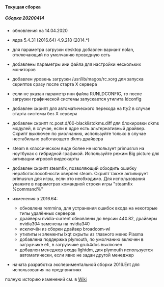 
#### Текущая сборка
##### Сборка 20200414

* обновления на 14.04.2020
* ядра 5.4.31 (2016.64) 4.9.218 (2014.*)
* для параметра загрузки desktop добавлен вариант nolan, отключающий по умолчанию проводную сеть
* добавлены параметры ини файла для настройки нескольких мониторов
* добавлен уровень загрузки /usr/lib/magos/rc.xorg для запуска скриптов сразу после старта X сервера
* если не указан параметр ини файла RUNLDCONFIG, то после загрузки графической системы запускается утилита ldconfig
* добавлен скрипт для автоматического перехода на tty2 в случае старта системы без X сервера
* добавлен скрипт rc.post.d/60-blacklistdkms.diff для блокировки dkms модулей, в случае, если в ядре есть альтернативный драйвер. Скрипт выключен по умолчанию, используйте только в случае нестабильно работающего dkms драйвера
* steam в классическом виде более не использует primusrun на ноутбуках с гибридной графикой. Используйте режим Big picture для активации игровой видеокарты
* добавлен скрипт steamfix, позволяющий обходить ошибку неработоспособности оверлея steam. Скрипт также активирует primusrun для игры, если это необходимо. Для использования укажите в параметрах командной строки игры "steamfix %command%"
* изменения в 2016.64:
    
    * обновлена remmina, для устранения ошибок входа на некоторые типы удалённых серверов
    * драйверы nvidia-current обновлены до версии 440.82, драйверы nvidia304 заменены на nvidia340
    * исключён из сборки драйвер broadcom-wl
    * утилиты и элементы lxqt скрыты из главного меню Plasma
    * добавлена поддержка plymouth, по умолчанию включен в загрузчике efi, в загрузчике grub4dos выключен
    * добавлен менеджер входа lightdm, для plymouth используется автоматически, если явно не задан другой менеджер

* начата разработка экспериментальной сборки 2016.Ent для использования на предприятиях

полную историю изменений см. в [Wiki](https://github.com/magos-linux/magos-linux/wiki/История)
